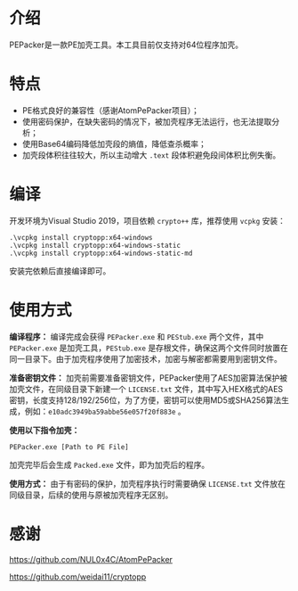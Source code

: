 # 介绍

PEPacker是一款PE加壳工具。本工具目前仅支持对64位程序加壳。

# 特点

+ PE格式良好的兼容性（感谢AtomPePacker项目）；
+ 使用密码保护，在缺失密码的情况下，被加壳程序无法运行，也无法提取分析；
+ 使用Base64编码降低加壳段的熵值，降低查杀概率；
+ 加壳段体积往往较大，所以主动增大 `.text` 段体积避免段间体积比例失衡。

# 编译

开发环境为Visual Studio 2019，项目依赖 `crypto++` 库，推荐使用 `vcpkg` 安装：

```
.\vcpkg install cryptopp:x64-windows
.\vcpkg install cryptopp:x64-windows-static
.\vcpkg install cryptopp:x64-windows-static-md
```

安装完依赖后直接编译即可。

# 使用方式

**编译程序：** 编译完成会获得 `PEPacker.exe` 和 `PEStub.exe` 两个文件，其中 `PEPacker.exe` 是加壳工具，`PEStub.exe` 是存根文件，确保这两个文件同时放置在同一目录下。由于加壳程序使用了加密技术，加密与解密都需要用到密钥文件。

**准备密钥文件：** 加壳前需要准备密钥文件，PEPacker使用了AES加密算法保护被加壳文件，在同级目录下新建一个 `LICENSE.txt` 文件，其中写入HEX格式的AES密钥，长度支持128/192/256位，为了方便，密钥可以使用MD5或SHA256算法生成，例如：`e10adc3949ba59abbe56e057f20f883e` 。

**使用以下指令加壳：**

```` 
PEPacker.exe [Path to PE File]
````

加壳完毕后会生成 `Packed.exe` 文件，即为加壳后的程序。

**使用方式：** 由于有密码的保护，加壳程序执行时需要确保 `LICENSE.txt` 文件放在同级目录，后续的使用与原被加壳程序无区别。

# 感谢

https://github.com/NUL0x4C/AtomPePacker

https://github.com/weidai11/cryptopp


